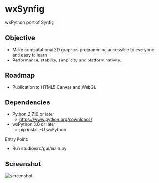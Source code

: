 wxSynfig
====================
wxPython port of Synfig 

Objective
--------------------
- Make computational 2D graphics programming accessible to everyone and easy to learn 
- Performance, stability, simplicity and platform nativity.


Roadmap
--------
- Publication to HTML5 Canvas and WebGL


Dependencies
--------------
- Python 2.7.10 or later
   - https://www.python.org/downloads/
- wxPython 3.0 or later
   - pip install -U wxPython


Entry Point:
- Run studio/src/gui/main.py

Screenshot
-----------
![screenshot](https://github.com/eshikafe/wxSynfig/blob/master/studio/images/wxSynfig_screenshot.PNG)
